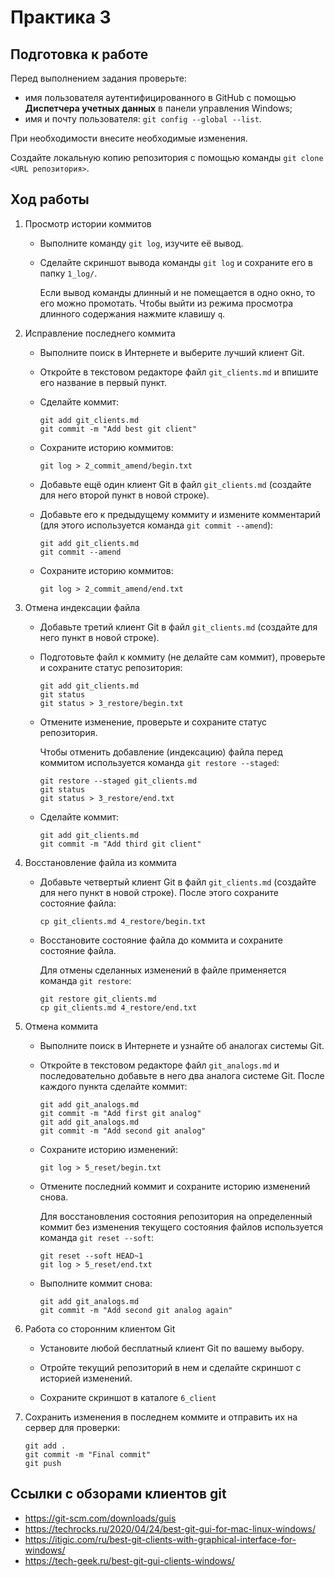 # Практика 3

## Подготовка к работе

Перед выполнением задания проверьте:

* имя пользователя аутентифицированного в GitHub с помощью **Диспетчера учетных
  данных** в панели управления Windows;
* имя и почту пользователя: `git config --global --list`.

При необходимости внесите необходимые изменения.

Создайте локальную копию репозитория с помощью команды `git clone <URL
репозитория>`.

## Ход работы

1. Просмотр истории коммитов

   * Выполните команду `git log`, изучите её вывод.
   * Сделайте скриншот вывода команды `git log` и сохраните его в папку
     `1_log/`.

     Если вывод команды длинный и не помещается в одно окно, то его можно
     промотать. Чтобы выйти из режима просмотра длинного содержания нажмите
     клавишу `q`.

2. Исправление последнего коммита

   * Выполните поиск в Интернете и выберите лучший клиент Git.

   * Откройте в текстовом редакторе файл `git_clients.md` и впишите его
     название в первый пункт.

   * Сделайте коммит:

     ```
     git add git_clients.md
     git commit -m "Add best git client"
     ```
   * Сохраните историю коммитов:

     ```
     git log > 2_commit_amend/begin.txt
     ```

   * Добавьте ещё один клиент Git в файл `git_clients.md` (создайте для него
     второй пункт в новой строке).

   * Добавьте его к предыдущему коммиту и измените комментарий (для этого
     используется команда `git commit --amend`):

     ```
     git add git_clients.md
     git commit --amend
     ```

   * Сохраните историю коммитов:

     ```
     git log > 2_commit_amend/end.txt
     ```

3. Отмена индексации файла

   * Добавьте третий клиент Git в файл `git_clients.md` (создайте для него
     пункт в новой строке).

   * Подготовьте файл к коммиту (не делайте сам коммит), проверьте и сохраните
     статус репозитория:

     ```
     git add git_clients.md
     git status
     git status > 3_restore/begin.txt
     ```

   * Отмените изменение, проверьте и сохраните статус репозитория.

     Чтобы отменить добавление (индексацию) файла перед коммитом используется
     команда `git restore --staged`:

     ```
     git restore --staged git_clients.md
     git status
     git status > 3_restore/end.txt
     ```

   * Сделайте коммит:

     ```
     git add git_clients.md
     git commit -m "Add third git client"
     ```

4. Восстановление файла из коммита 

   * Добавьте четвертый клиент Git в файл `git_clients.md` (создайте для него
     пункт в новой строке). После этого сохраните состояние файла:

     ```
     cp git_clients.md 4_restore/begin.txt
     ```

   * Восстановите состояние файла до коммита и сохраните состояние файла.

     Для отмены сделанных изменений в файле применяется команда `git restore`:

     ```
     git restore git_clients.md
     cp git_clients.md 4_restore/end.txt
     ```

5. Отмена коммита 

   * Выполните поиск в Интернете и узнайте об аналогах системы Git.

   * Откройте в текстовом редакторе файл `git_analogs.md` и последовательно
     добавьте в него два аналога системе Git. После каждого пункта сделайте
     коммит:

     ```
     git add git_analogs.md
     git commit -m "Add first git analog"
     git add git_analogs.md
     git commit -m "Add second git analog"
     ```

   * Сохраните историю изменений:

     ```
     git log > 5_reset/begin.txt
     ```

   * Отмените последний коммит и сохраните историю изменений снова.

     Для восстановления состояния репозитория на определенный коммит без
     изменения текущего состояния файлов используется команда `git reset
     --soft`:

     ```
     git reset --soft HEAD~1
     git log > 5_reset/end.txt
     ```

   * Выполните коммит снова:

     ```
     git add git_analogs.md
     git commit -m "Add second git analog again"
     ```

6. Работа со сторонним клиентом Git

   * Установите любой бесплатный клиент Git по вашему выбору.

   * Отройте текущий репозиторий в нем и сделайте скриншот с историей
     изменений.

   * Сохраните скриншот в каталоге `6_client`

7. Сохранить изменения в последнем коммите и отправить их на сервер для проверки:

   ```
   git add .
   git commit -m "Final commit"
   git push
   ```

## Ссылки с обзорами клиентов git

* https://git-scm.com/downloads/guis
* https://techrocks.ru/2020/04/24/best-git-gui-for-mac-linux-windows/
* https://itigic.com/ru/best-git-clients-with-graphical-interface-for-windows/
* https://tech-geek.ru/best-git-gui-clients-windows/
